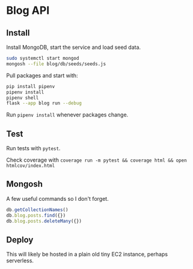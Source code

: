 # Blog API

## Install

Install MongoDB, start the service and load seed data.

```sh
sudo systemctl start mongod
mongosh --file blog/db/seeds/seeds.js
```

Pull packages and start with:

```sh
pip install pipenv
pipenv install
pipenv shell
flask --app blog run --debug
```

Run `pipenv install` whenever packages change.

## Test

Run tests with `pytest`.

Check coverage with `coverage run -m pytest && coverage html && open htmlcov/index.html`

## Mongosh

A few useful commands so I don't forget.

```js
db.getCollectionNames()
db.blog.posts.find({})
db.blog.posts.deleteMany({})
```

## Deploy

This will likely be hosted in a plain old tiny EC2 instance, perhaps serverless.
